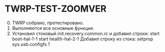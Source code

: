  # TWRP-TEST-ZOOMVER
0. TWRP собрано, протестировано.
1. Выполняются все основные функции.
2. Установил стоковый init.recovery.common.rc и добавил строки:
start boot-hal-1-1
start health-hal-2-1
Добавил строку из стока:
setprop sys.usb.configfs 1

